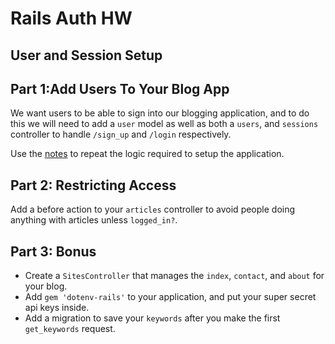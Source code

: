 # Rails Auth HW
## User and Session Setup


## Part 1:Add Users To Your Blog App

We want users to be able to sign into our blogging application, and to do this we will need to add a `user` model as well as both a `users`, and `sessions` controller to handle `/sign_up` and `/login` respectively.

Use the [notes](https://github.com/sf-wdi-15/notes/tree/master/week_07_more_rails/day_1_rails_auth/dawn_auth_start) to repeat the logic required to setup the application.

## Part 2: Restricting Access

Add a before action to your `articles` controller to avoid people doing anything with articles unless `logged_in?`.


## Part 3: Bonus

* Create a `SitesController` that manages the `index`, `contact`, and `about` for your blog.
* Add `gem 'dotenv-rails'` to your application, and put your super secret api keys inside.
* Add a migration to save your `keywords` after you make the first `get_keywords` request.

